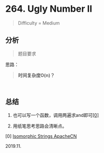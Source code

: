 # 264. Ugly Number II
> Difficulty = Medium

## 分析

> 题目要求
> 
> 

思路：


> **时间复杂度O(n)？**

```python



```

## 总结

1. 也可以写一个函数，调用两遍求and即可[[0]](https://github.com/apachecn/awesome-algorithm/blob/master/docs/Leetcode_Solutions/Python/205._isomorphic_strings.md)

2. 用纸笔思考思路会清晰点。

[0] [Isomorphic Strings ApacheCN]()


2019.11.